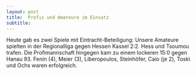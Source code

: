 ```yaml
---
layout: post
title:  Profis und Amateure im Einsatz
subtitle:  
---
```


Heute gab es zwei Spiele mit Eintracht-Beteiligung: Unsere Amateure spielten in der Regionalliga gegen Hessen Kassel 2:2. Hess und Tsoumou trafen. Die Profimannschaft hingegen kam zu einem lockeren 15:0 gegen Hanau 93. Fenin (4), Meier (3), Liberopoulos, Steinhöfer, Caio (je 2), Toski und Ochs waren erfolgreich.


